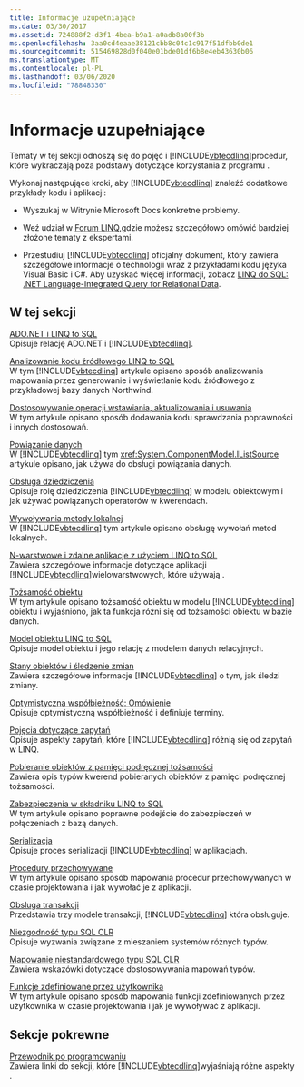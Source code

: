 ```yaml
---
title: Informacje uzupełniające
ms.date: 03/30/2017
ms.assetid: 724888f2-d3f1-4bea-b9a1-a0adb8a00f3b
ms.openlocfilehash: 3aa0cd4eaae38121cbb8c04c1c917f51dfbb0de1
ms.sourcegitcommit: 515469828d0f040e01bde01df6b8e4eb43630b06
ms.translationtype: MT
ms.contentlocale: pl-PL
ms.lasthandoff: 03/06/2020
ms.locfileid: "78848330"
---
```

# <a name="background-information"></a>Informacje uzupełniające
Tematy w tej sekcji odnoszą się do pojęć i [!INCLUDE[vbtecdlinq](../../../../../../includes/vbtecdlinq-md.md)]procedur, które wykraczają poza podstawy dotyczące korzystania z programu .  
  
 Wykonaj następujące kroki, aby [!INCLUDE[vbtecdlinq](../../../../../../includes/vbtecdlinq-md.md)] znaleźć dodatkowe przykłady kodu i aplikacji:  
  
- Wyszukaj w Witrynie Microsoft Docs konkretne problemy.  
  
- Weź udział w [Forum LINQ,](https://social.msdn.microsoft.com/forums/home?forum=linqtosql)gdzie możesz szczegółowo omówić bardziej złożone tematy z ekspertami.  
  
- Przestudiuj [!INCLUDE[vbtecdlinq](../../../../../../includes/vbtecdlinq-md.md)] oficjalny dokument, który zawiera szczegółowe informacje o technologii wraz z przykładami kodu języka Visual Basic i C#. Aby uzyskać więcej informacji, zobacz [LINQ do SQL: .NET Language-Integrated Query for Relational Data](https://docs.microsoft.com/previous-versions/dotnet/articles/bb425822(v=msdn.10)).  
  
## <a name="in-this-section"></a>W tej sekcji  
 [ADO.NET i LINQ to SQL](ado-net-and-linq-to-sql.md)  
 Opisuje relację ADO.NET i [!INCLUDE[vbtecdlinq](../../../../../../includes/vbtecdlinq-md.md)].  
  
 [Analizowanie kodu źródłowego LINQ to SQL](analyzing-linq-to-sql-source-code.md)  
 W tym [!INCLUDE[vbtecdlinq](../../../../../../includes/vbtecdlinq-md.md)] artykule opisano sposób analizowania mapowania przez generowanie i wyświetlanie kodu źródłowego z przykładowej bazy danych Northwind.  
  
 [Dostosowywanie operacji wstawiania, aktualizowania i usuwania](customizing-insert-update-and-delete-operations.md)  
 W tym artykule opisano sposób dodawania kodu sprawdzania poprawności i innych dostosowań.  
  
 [Powiązanie danych](data-binding.md)  
 W [!INCLUDE[vbtecdlinq](../../../../../../includes/vbtecdlinq-md.md)] tym <xref:System.ComponentModel.IListSource> artykule opisano, jak używa do obsługi powiązania danych.  
  
 [Obsługa dziedziczenia](inheritance-support.md)  
 Opisuje rolę dziedziczenia [!INCLUDE[vbtecdlinq](../../../../../../includes/vbtecdlinq-md.md)] w modelu obiektowym i jak używać powiązanych operatorów w kwerendach.  
  
 [Wywoływania metody lokalnej](local-method-calls.md)  
 W [!INCLUDE[vbtecdlinq](../../../../../../includes/vbtecdlinq-md.md)] tym artykule opisano obsługę wywołań metod lokalnych.  
  
 [N-warstwowe i zdalne aplikacje z użyciem LINQ to SQL](n-tier-and-remote-applications-with-linq-to-sql.md)  
 Zawiera szczegółowe informacje dotyczące aplikacji [!INCLUDE[vbtecdlinq](../../../../../../includes/vbtecdlinq-md.md)]wielowarstwowych, które używają .  
  
 [Tożsamość obiektu](object-identity.md)  
 W tym artykule opisano tożsamość obiektu w modelu [!INCLUDE[vbtecdlinq](../../../../../../includes/vbtecdlinq-md.md)] obiektu i wyjaśniono, jak ta funkcja różni się od tożsamości obiektu w bazie danych.  
  
 [Model obiektu LINQ to SQL](the-linq-to-sql-object-model.md)  
 Opisuje model obiektu i jego relację z modelem danych relacyjnych.  
  
 [Stany obiektów i śledzenie zmian](object-states-and-change-tracking.md)  
 Zawiera szczegółowe informacje [!INCLUDE[vbtecdlinq](../../../../../../includes/vbtecdlinq-md.md)] o tym, jak śledzi zmiany.  
  
 [Optymistyczna współbieżność: Omówienie](optimistic-concurrency-overview.md)  
 Opisuje optymistyczną współbieżność i definiuje terminy.  
  
 [Pojęcia dotyczące zapytań](query-concepts.md)  
 Opisuje aspekty zapytań, które [!INCLUDE[vbtecdlinq](../../../../../../includes/vbtecdlinq-md.md)] różnią się od zapytań w LINQ.  
  
 [Pobieranie obiektów z pamięci podręcznej tożsamości](retrieving-objects-from-the-identity-cache.md)  
 Zawiera opis typów kwerend pobieranych obiektów z pamięci podręcznej tożsamości.  
  
 [Zabezpieczenia w składniku LINQ to SQL](security-in-linq-to-sql.md)  
 W tym artykule opisano poprawne podejście do zabezpieczeń w połączeniach z bazą danych.  
  
 [Serializacja](serialization.md)  
 Opisuje proces serializacji [!INCLUDE[vbtecdlinq](../../../../../../includes/vbtecdlinq-md.md)] w aplikacjach.  
  
 [Procedury przechowywane](stored-procedures.md)  
 W tym artykule opisano sposób mapowania procedur przechowywanych w czasie projektowania i jak wywołać je z aplikacji.  
  
 [Obsługa transakcji](transaction-support.md)  
 Przedstawia trzy modele transakcji, [!INCLUDE[vbtecdlinq](../../../../../../includes/vbtecdlinq-md.md)] która obsługuje.  
  
 [Niezgodność typu SQL CLR](sql-clr-type-mismatches.md)  
 Opisuje wyzwania związane z mieszaniem systemów różnych typów.  
  
 [Mapowanie niestandardowego typu SQL CLR](sql-clr-custom-type-mappings.md)  
 Zawiera wskazówki dotyczące dostosowywania mapowań typów.  
  
 [Funkcje zdefiniowane przez użytkownika](user-defined-functions.md)  
 W tym artykule opisano sposób mapowania funkcji zdefiniowanych przez użytkownika w czasie projektowania i jak je wywoływać z aplikacji.  
  
## <a name="related-sections"></a>Sekcje pokrewne  
 [Przewodnik po programowaniu](programming-guide.md)  
 Zawiera linki do sekcji, które [!INCLUDE[vbtecdlinq](../../../../../../includes/vbtecdlinq-md.md)]wyjaśniają różne aspekty .
